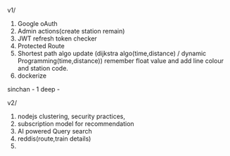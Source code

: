 v1/
1. Google oAuth
2. Admin actions(create station remain)
3. JWT refresh token checker
4. Protected Route
6. Shortest path algo update (dijkstra algo(time,distance) / dynamic Programming(time,distance)) remember float value and add line colour and station code. 
11. dockerize 

sinchan - 1
deep - 


v2/
1. nodejs clustering, security practices,
2. subscription model for recommendation
3. AI powered Query search
4. reddis(route,train details)
5.